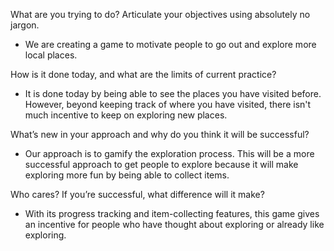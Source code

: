 What are you trying to do? Articulate your objectives using absolutely no jargon.
* We are creating a game to motivate people to go out and explore more local places.

How is it done today, and what are the limits of current practice?
* It is done today by being able to see the places you have visited before. However, beyond keeping track of where you have visited, there isn't much incentive to keep on exploring new places.

What’s new in your approach and why do you think it will be successful?
* Our approach is to gamify the exploration process. This will be a more successful approach to get people to explore because it will make exploring more fun by being able to collect items.

Who cares? If you’re successful, what difference will it make?
* With its progress tracking and item-collecting features, this game gives an incentive for people who have thought about exploring or already like exploring.